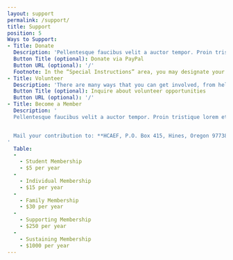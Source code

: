 ```yaml
---
layout: support
permalink: /support/
title: Support
position: 5
Ways to Support:
- Title: Donate
  Description: 'Pellentesque faucibus velit a auctor tempor. Proin tristique lorem et est feugiat, non tempus justo sodales. Curabitur dapibus, mauris sed dapibus placerat, felis est consequat elit. Donate via the PayPal button below or mail your contribution to: **HCAEF, P.O. Box 415, Hines, Oregon 97738**.'
  Button Title (optional): Donate via PayPal
  Button URL (optional): '/'
  Footnote: In the “Special Instructions” area, you may designate your donation as either a general donation or specifically for the Performing Arts in Education Center.
- Title: Volunteer
  Description: 'There are many ways that you can get involved, from helping out with refreshments at events to instrument repair and cleaning, to serving on our board or a committee. Get in touch with us and we’ll be happy to get you matched up with an activity or project that suits your skills and interests.'
  Button Title (optional): Inquire about volunteer opportunities
  Button URL (optional): '/'
- Title: Become a Member
  Description: '
  Pellentesque faucibus velit a auctor tempor. Proin tristique lorem et est feugiat, non tempus justo sodales. Curabitur dapibus, mauris sed dapibus placerat, felis est consequat elit.


  Mail your contribution to: **HCAEF, P.O. Box 415, Hines, Oregon 97738.** Include your name, address and email.
'
  Table:
  -
    - Student Membership
    - $5 per year
  -
    - Individual Membership
    - $15 per year
  -
    - Family Membership
    - $30 per year
  -
    - Supporting Membership
    - $250 per year
  -
    - Sustaining Membership
    - $1000 per year
---
```

